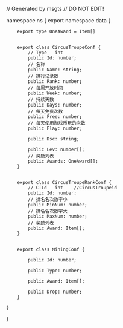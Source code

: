 // Generated by msgts
// DO NOT EDIT!

namespace ns {
	export namespace data {
		
		export type OneAward = Item[]
		
		
		export class CircusTroupeConf {	
			// Type   int
			public Id: number; 
			// 名称
			public Name: string; 
			// 排行记录数
			public Rank: number; 
			// 每周开放时间
			public Week: number; 
			// 持续天数
			public Days: number; 
			// 每天免费次数
			public Free: number; 
			// 每天使用游戏币玩的次数
			public Play: number; 
			
			public Dsc: string; 
			
			public Lev: number[]; 
			// 奖励列表
			public Awards: OneAward[]; 
		}
		
		
		export class CircusTroupeRankConf {	
			// CTId   int    //CircusTroupeid
			public Id: number; 
			// 排名名次数字小
			public MinNum: number; 
			// 排名名次数字大
			public MaxNum: number; 
			// 奖励列表
			public Award: Item[]; 
		}
		
		
		export class MiningConf {	
			
			public Id: number; 
			
			public Type: number; 
			
			public Award: Item[]; 
			
			public Drop: number; 
		}
		
	}
}
